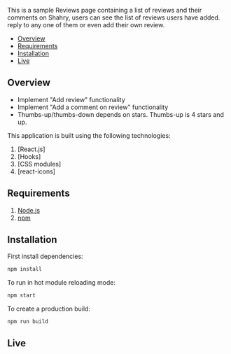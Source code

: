 This is a sample Reviews page containing a list of reviews and their comments on Shahry, users can see the list of reviews users have added. reply to any one of them or even add their own review.

- [Overview](#overview)
- [Requirements](#requirements)
- [Installation](#installation)
- [Live](#live)

## Overview
- Implement "Add review" functionality
- Implement "Add a comment on review" functionality
- Thumbs-up/thumbs-down depends on stars. Thumbs-up is 4 stars and up.

This application is built using the following technologies:

1. [React.js]
2. [Hooks]
3. [CSS modules]
4. [react-icons]

## Requirements

1. [Node.js](https://nodejs.org/)
2. [npm](https://www.npmjs.com/)

## Installation

First install dependencies:

```sh
npm install
```

To run in hot module reloading mode:

```sh
npm start
```

To create a production build:

```sh
npm run build
```

## Live
